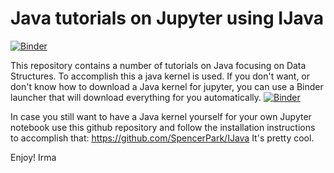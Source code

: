 # Java tutorials on Jupyter using IJava
[![Binder](https://mybinder.org/badge_logo.svg)](https://mybinder.org/v2/gh/irmaR/java_tutorials/master)

This repository contains a number of tutorials on Java focusing on Data Structures. To accomplish this a java kernel is used. If you don't want, or don't know how to download a Java kernel for jupyter, you can use a Binder launcher that will download everything for you automatically.
[![Binder](https://mybinder.org/badge_logo.svg)](https://mybinder.org/v2/gh/irmaR/java_tutorials/master)

In case you still want to have a Java kernel yourself for your own Jupyter notebook use this github repository and follow the installation instructions to accomplish that: https://github.com/SpencerPark/IJava It's pretty cool.

Enjoy!
Irma

